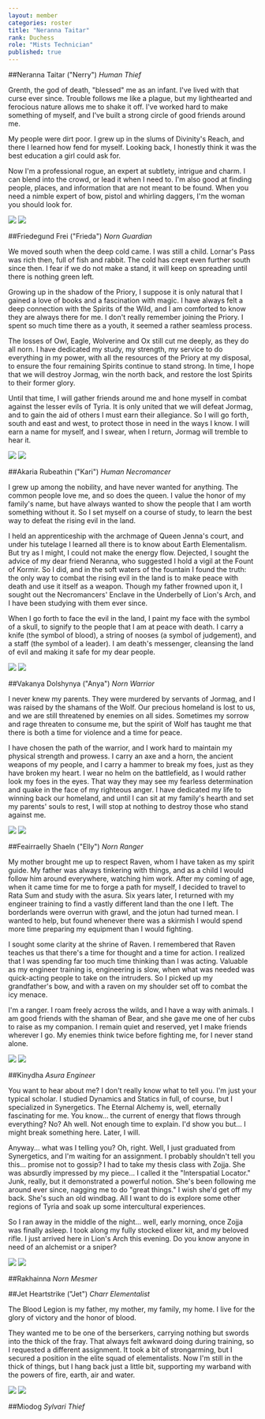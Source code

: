 ```yaml
---
layout: member
categories: roster
title: "Neranna Taitar"
rank: Duchess
role: "Mists Technician"
published: true
---
```


##Neranna Taitar ("Nerry")
_Human Thief_

Grenth, the god of death, "blessed" me as an infant. I've lived with that curse ever since. Trouble follows me like a plague, but my lighthearted and ferocious nature allows me to shake it off. I've worked hard to make something of myself, and I've built a strong circle of good friends around me.

My people were dirt poor. I grew up in the slums of Divinity's Reach, and there I learned how fend for myself. Looking back, I honestly think it was the best education a girl could ask for.

Now I'm a professional rogue, an expert at subtlety, intrigue and charm. I can blend into the crowd, or lead it when I need to. I'm also good at finding people, places, and information that are not meant to be found. When you need a nimble expert of bow, pistol and whirling daggers, I'm the woman you should look for.

![](http://f.cl.ly/items/380G1O0q0K3L021X0i14/gw210.jpg)
![](http://f.cl.ly/items/0p453b1J421Q1e2M0d09/gw184.jpg)

##Friedegund Frei ("Frieda")
_Norn Guardian_

We moved south when the deep cold came. I was still a child. Lornar's Pass was rich then, full of fish and rabbit. The cold has crept even further south since then. I fear if we do not make a stand, it will keep on spreading until there is nothing green left.

Growing up in the shadow of the Priory, I suppose it is only natural that I gained a love of books and a fascination with magic. I have always felt a deep connection with the Spirits of the Wild, and I am comforted to know they are always there for me. I don't really remember joining the Priory. I spent so much time there as a youth, it seemed a rather seamless process.

The losses of Owl, Eagle, Wolverine and Ox still cut me deeply, as they do all norn. I have dedicated my study, my strength, my service to do everything in my power, with all the resources of the Priory at my disposal, to ensure the four remaining Spirits continue to stand strong. In time, I hope that we will destroy Jormag, win the north back, and restore the lost Spirits to their former glory.

Until that time, I will gather friends around me and hone myself in combat against the lesser evils of Tyria. It is only united that we will defeat Jormag, and to gain the aid of others I must earn their allegiance. So I will go forth, south and east and west, to protect those in need in the ways I know. I will earn a name for myself, and I swear, when I return, Jormag will tremble to hear it.

![](http://f.cl.ly/items/2U3u2L0A2P183D172U2Q/gw211.jpg)
![](http://f.cl.ly/items/2h0h2f103J3D3w3f0K1J/gw183.jpg)

##Akaria Rubeathin ("Kari")
_Human Necromancer_

I grew up among the nobility, and have never wanted for anything. The common people love me, and so does the queen. I value the honor of my family's name, but have always wanted to show the people that I am worth something without it. So I set myself on a course of study, to learn the best way to defeat the rising evil in the land.

I held an apprenticeship with the archmage of Queen Jenna's court, and under his tutelage I learned all there is to know about Earth Elementalism. But try as I might, I could not make the energy flow. Dejected, I sought the advice of my dear friend Neranna, who suggested I hold a vigil at the Fount of Kormir. So I did, and in the soft waters of the fountain I found the truth: the only way to combat the rising evil in the land is to make peace with death and use it itself as a weapon. Though my father frowned upon it, I sought out the Necromancers' Enclave in the Underbelly of Lion's Arch, and I have been studying with them ever since.

When I go forth to face the evil in the land, I paint my face with the symbol of a skull, to signify to the people that I am at peace with death. I carry a knife (the symbol of blood), a string of nooses (a symbol of judgement), and a staff (the symbol of a leader). I am death's messenger, cleansing the land of evil and making it safe for my dear people.

![](http://f.cl.ly/items/1f1c332h0c1t250N0e2A/gw171.jpg)
![](http://f.cl.ly/items/0a2y3Q3C2F0J2Q0o2Z3E/gw181.jpg)

##Vakanya Dolshynya ("Anya")
_Norn Warrior_

I never knew my parents. They were murdered by servants of Jormag, and I was raised by the shamans of the Wolf. Our precious homeland is lost to us, and we are still threatened by enemies on all sides. Sometimes my sorrow and rage threaten to consume me, but the spirit of Wolf has taught me that there is both a time for violence and a time for peace.

I have chosen the path of the warrior, and I work hard to maintain my physical strength and prowess. I carry an axe and a horn, the ancient weapons of my people, and I carry a hammer to break my foes, just as they have broken my heart. I wear no helm on the battlefield, as I would rather look my foes in the eyes. That way they may see my fearless determination and quake in the face of my righteous anger. I have dedicated my life to winning back our homeland, and until I can sit at my family's hearth and set my parents' souls to rest, I will stop at nothing to destroy those who stand against me.

![](http://f.cl.ly/items/0y2V2G3J2J2C2E1B1n00/gw168.jpg)
![](http://f.cl.ly/items/1n3i1D3e2p3U462m1b3y/gw178.jpg)

##Feairraelly Shaeln ("Elly")
_Norn Ranger_

My mother brought me up to respect Raven, whom I have taken as my spirit guide. My father was always tinkering with things, and as a child I would follow him around everywhere, watching him work. After my coming of age, when it came time for me to forge a path for myself, I decided to travel to Rata Sum and study with the asura. Six years later, I returned with my engineer training to find a vastly different land than the one I left. The borderlands were overrun with grawl, and the jotun had turned mean. I wanted to help, but found whenever there was a skirmish I would spend more time preparing my equipment than I would fighting.

I sought some clarity at the shrine of Raven. I remembered that Raven teaches us that there's a time for thought and a time for action. I realized that I was spending far too much time thinking than I was acting. Valuable as my engineer training is, engineering is slow, when what was needed was quick-acting people to take on the intruders. So I picked up my grandfather's bow, and with a raven on my shoulder set off to combat the icy menace.

I'm a ranger. I roam freely across the wilds, and I have a way with animals. I am good friends with the shaman of Bear, and she gave me one of her cubs to raise as my companion. I remain quiet and reserved, yet I make friends wherever I go. My enemies think twice before fighting me, for I never stand alone.

![](http://f.cl.ly/items/3k0U0v440B2D2h3U0d29/gw172.jpg)
![](http://f.cl.ly/items/2B043K0w121o1y2B423f/gw182.jpg)

##Kinydha
_Asura Engineer_

You want to hear about me? I don't really know what to tell you. I'm just your typical scholar. I studied Dynamics and Statics in full, of course, but I specialized in Synergetics. The Eternal Alchemy is, well, eternally fascinating for me. You know... the current of energy that flows through everything? No? Ah well. Not enough time to explain. I'd show you but... I might break something here. Later, I will.

Anyway... what was I telling you? Oh, right. Well, I just graduated from Synergetics, and I'm waiting for an assignment. I probably shouldn't tell you this... promise not to gossip? I had to take my thesis class with Zojja. She was absurdly impressed by my piece... I called it the "Interspatial Locator." Junk, really, but it demonstrated a powerful notion. She's been following me around ever since, nagging me to do "great things." I wish she'd get off my back. She's such an old windbag. All I want to do is explore some other regions of Tyria and soak up some intercultural experiences.

So I ran away in the middle of the night... well, early morning, once Zojja was finally asleep. I took along my fully stocked elixer kit, and my beloved rifle. I just arrived here in Lion's Arch this evening. Do you know anyone in need of an alchemist or a sniper?

![](http://f.cl.ly/items/0x2P3t3E1m3w2p3E1Y3C/gw169.jpg)
![](http://f.cl.ly/items/190D3u020h0F2d3o2u2E/gw179.jpg)

##Rakhainna
_Norn Mesmer_

##Jet Heartstrike ("Jet")
_Charr Elementalist_

The Blood Legion is my father, my mother, my family, my home. I live for the glory of victory and the honor of blood.

They wanted me to be one of the berserkers, carrying nothing but swords into the thick of the fray. That always felt awkward doing during training, so I requested a different assignment. It took a bit of strongarming, but I secured a position in the elite squad of elementalists. Now I'm still in the thick of things, but I hang back just a little bit, supporting my warband with the powers of fire, earth, air and water.

![](http://f.cl.ly/items/0p2l0P0F3j2l2h0T1o1S/gw212.jpg)
![](http://f.cl.ly/items/3s110D0I081y3k1w0N1h/gw213.jpg)

##Miodog
_Sylvari Thief_

